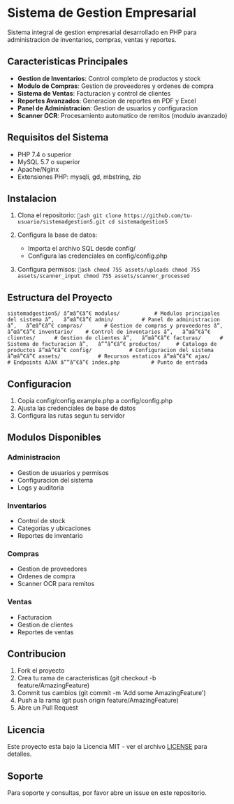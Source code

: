 ﻿# Sistema de Gestion Empresarial

Sistema integral de gestion empresarial desarrollado en PHP para administracion de inventarios, compras, ventas y reportes.

## Caracteristicas Principales

- **Gestion de Inventarios**: Control completo de productos y stock
- **Modulo de Compras**: Gestion de proveedores y ordenes de compra
- **Sistema de Ventas**: Facturacion y control de clientes
- **Reportes Avanzados**: Generacion de reportes en PDF y Excel
- **Panel de Administracion**: Gestion de usuarios y configuracion
- **Scanner OCR**: Procesamiento automatico de remitos (modulo avanzado)

## Requisitos del Sistema

- PHP 7.4 o superior
- MySQL 5.7 o superior
- Apache/Nginx
- Extensiones PHP: mysqli, gd, mbstring, zip

## Instalacion

1. Clona el repositorio:
`ash
git clone https://github.com/tu-usuario/sistemadgestion5.git
cd sistemadgestion5
`

2. Configura la base de datos:
   - Importa el archivo SQL desde config/
   - Configura las credenciales en config/config.php

3. Configura permisos:
`ash
chmod 755 assets/uploads
chmod 755 assets/scanner_input
chmod 755 assets/scanner_processed
`

## Estructura del Proyecto

`
sistemadgestion5/
â”œâ”€â”€ modulos/           # Modulos principales del sistema
â”‚   â”œâ”€â”€ admin/         # Panel de administracion
â”‚   â”œâ”€â”€ compras/       # Gestion de compras y proveedores
â”‚   â”œâ”€â”€ inventario/    # Control de inventarios
â”‚   â”œâ”€â”€ clientes/      # Gestion de clientes
â”‚   â”œâ”€â”€ facturas/      # Sistema de facturacion
â”‚   â””â”€â”€ productos/     # Catalogo de productos
â”œâ”€â”€ config/            # Configuracion del sistema
â”œâ”€â”€ assets/            # Recursos estaticos
â”œâ”€â”€ ajax/              # Endpoints AJAX
â””â”€â”€ index.php          # Punto de entrada
`

## Configuracion

1. Copia config/config.example.php a config/config.php
2. Ajusta las credenciales de base de datos
3. Configura las rutas segun tu servidor

## Modulos Disponibles

### Administracion
- Gestion de usuarios y permisos
- Configuracion del sistema
- Logs y auditoria

### Inventarios
- Control de stock
- Categorias y ubicaciones
- Reportes de inventario

### Compras
- Gestion de proveedores
- Ordenes de compra
- Scanner OCR para remitos

### Ventas
- Facturacion
- Gestion de clientes
- Reportes de ventas

## Contribucion

1. Fork el proyecto
2. Crea tu rama de caracteristicas (git checkout -b feature/AmazingFeature)
3. Commit tus cambios (git commit -m 'Add some AmazingFeature')
4. Push a la rama (git push origin feature/AmazingFeature)
5. Abre un Pull Request

## Licencia

Este proyecto esta bajo la Licencia MIT - ver el archivo [LICENSE](LICENSE) para detalles.

## Soporte

Para soporte y consultas, por favor abre un issue en este repositorio.
